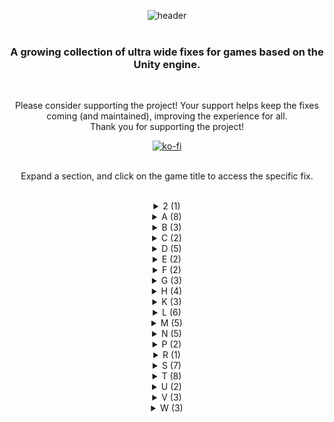 <div align="center">
  
![header](https://github.com/p1xel8ted/UltrawideFixes/assets/10510767/04c34280-ef70-4db3-95bc-26295f83e0d2)
<br/><br/>
### A growing collection of ultra wide fixes for games based on the Unity engine.
<br/>

Please consider supporting the project! Your support helps keep the fixes coming (and maintained), improving the experience for all.<br/>
Thank you for supporting the project!

[![ko-fi](https://github.com/p1xel8ted/UltrawideFixes/assets/10510767/bf2d4fb0-2249-4193-92df-5de01bf40cbf)](https://ko-fi.com/F2F2DI3WA)
<br/><br/>

Expand a section, and click on the game title to access the specific fix.<br/><br/>

<div id="2"/>
<details><summary>2 (1)</summary>
  
## [20 Minutes Till Dawn](https://github.com/p1xel8ted/UltrawideFixes/releases/tag/20MinutesTillDawn)
![GitHub release (by tag)](https://img.shields.io/github/downloads/p1xel8ted/UltrawideFixes/20MinutesTillDawn/total?label=downloads&style=for-the-badge)

![1](https://github.com/p1xel8ted/UltrawideFixes/assets/10510767/35313973-6c27-4eb7-8b36-365a26cdc35e) ![2](https://github.com/p1xel8ted/UltrawideFixes/assets/10510767/372f8245-fe2b-40b8-a5ec-bffb519d7678)

</details>
<div id="A"/>
<details><summary>A (8)</summary>
  
## [Agatha Christie - Murder on the Orient Express](https://github.com/p1xel8ted/UltrawideFixes/releases/tag/AgathaChristieMOE)
![GitHub release (by tag)](https://img.shields.io/github/downloads/p1xel8ted/UltrawideFixes/AgathaChristieMOE/total?label=downloads&style=for-the-badge)

![1](https://github.com/p1xel8ted/UltrawideFixes/assets/10510767/6e1ca916-bd08-4d57-a6d7-c1cbd64862bf) ![2](https://github.com/p1xel8ted/UltrawideFixes/assets/10510767/988ff2e3-25e6-4656-8e52-9acfad452cc6)

## [AI LIMIT](https://github.com/p1xel8ted/UltrawideFixes/releases/tag/AiLimit)  
![GitHub release (by tag)](https://img.shields.io/github/downloads/p1xel8ted/UltrawideFixes/AiLimit/total?label=downloads&style=for-the-badge)

![main_menu1](https://github.com/user-attachments/assets/6e77b4b3-2929-45ec-83bf-5c4fa5c526ab) ![main_game](https://github.com/user-attachments/assets/e4b40a2c-26a9-488d-9795-f6825123e04b)

## [Ankora: Lost Days](https://github.com/p1xel8ted/UltrawideFixes/releases/tag/AnkoraLostDays)  
![GitHub release (by tag)](https://img.shields.io/github/downloads/p1xel8ted/UltrawideFixes/AnkoraLostDays/total?label=downloads&style=for-the-badge)

![main_menu](https://github.com/user-attachments/assets/da61f7ff-72f2-47cf-b228-f36e462e345e) ![main_game2](https://github.com/user-attachments/assets/05f94e84-8717-4981-a5f6-711b6e6d63e0)

## [Alex Kidd Miracle World DX](https://github.com/p1xel8ted/UltrawideFixes/releases/tag/AlexKiddMiracleWorldDX)  
![GitHub release (by tag)](https://img.shields.io/github/downloads/p1xel8ted/UltrawideFixes/AlexKiddMiracleWorldDX/total?label=downloads&style=for-the-badge)

![main_menu](https://github.com/p1xel8ted/UltrawideFixes/assets/10510767/9bfbf487-7eca-428d-8af8-75f2f886fff5) ![main_game](https://github.com/p1xel8ted/UltrawideFixes/assets/10510767/275dd18a-ea87-4e32-b065-991333ec89b2)

## [Alwa's Legacy](https://github.com/p1xel8ted/UltrawideFixes/releases/tag/AlwasLegacy)  
![GitHub release (by tag)](https://img.shields.io/github/downloads/p1xel8ted/UltrawideFixes/AlwasLegacy/total?label=downloads&style=for-the-badge)

![1](https://github.com/p1xel8ted/UltrawideFixes/assets/10510767/c348523a-937a-47e5-99ae-c222258e3a57) ![2](https://github.com/p1xel8ted/UltrawideFixes/assets/10510767/2640c196-e896-49b3-b6f3-e86d37112ed6)

## [Anima Flux](https://github.com/p1xel8ted/UltrawideFixes/releases/tag/AnimaFlux)  
![GitHub release (by tag)](https://img.shields.io/github/downloads/p1xel8ted/UltrawideFixes/AnimaFlux/total?label=downloads&style=for-the-badge)

![main_menu](https://github.com/user-attachments/assets/767236d3-d3c6-4551-bc0a-c68c96cdfa99)
![main_game1](https://github.com/user-attachments/assets/7413f9a3-2d02-413a-9c56-75ece27b3a9f)

## [Anode Heart](https://github.com/p1xel8ted/UltrawideFixes/releases/tag/AnodeHeart)  
![GitHub release (by tag)](https://img.shields.io/github/downloads/p1xel8ted/UltrawideFixes/AnodeHeart/total?label=downloads&style=for-the-badge)

![main_menu](https://github.com/p1xel8ted/UltrawideFixes/assets/10510767/d11b9308-f90b-41f7-ae7c-8dfa552bed70) ![main_game](https://github.com/p1xel8ted/UltrawideFixes/assets/10510767/a6ceafee-c48d-4e24-a6f2-6758309249a1)

## [Anodyne 2: Return to Dust](https://github.com/p1xel8ted/UltrawideFixes/releases/tag/Anodyne2)  
![GitHub release (by tag)](https://img.shields.io/github/downloads/p1xel8ted/UltrawideFixes/Anodyne2/total?label=downloads&style=for-the-badge)

![main_main](https://github.com/p1xel8ted/UltrawideFixes/assets/10510767/80636591-ac38-4fbc-97ed-e8bf22284dd3) ![main_game](https://github.com/p1xel8ted/UltrawideFixes/assets/10510767/84811463-1670-4287-98d4-575b023c748a)

</details>
<div id="B"/>
<details><summary>B (3)</summary>
  
## [Beautiful Mystic Survivors](https://github.com/p1xel8ted/UltrawideFixes/releases/tag/xMysticSurvivors)  
![GitHub release (by tag)](https://img.shields.io/github/downloads/p1xel8ted/UltrawideFixes/xMysticSurvivors/total?label=downloads&style=for-the-badge)

![main_main](https://github.com/p1xel8ted/UltrawideFixes/assets/10510767/009a57ea-34b1-4501-a081-d3b5ccfc073c) ![main_game](https://github.com/p1xel8ted/UltrawideFixes/assets/10510767/8bfad81e-8de4-46b9-8a5c-ccdcd38c158d)

## [Bing in Wonderland](https://github.com/p1xel8ted/UltrawideFixes/releases/tag/BingWonderland)  
![GitHub release (by tag)](https://img.shields.io/github/downloads/p1xel8ted/UltrawideFixes/BingWonderland/total?label=downloads&style=for-the-badge)

![1](https://github.com/p1xel8ted/UltrawideFixes/assets/10510767/a355bb7e-7b2e-425a-aeea-06db1714f4e3) ![2](https://github.com/p1xel8ted/UltrawideFixes/assets/10510767/057e5167-40ca-4e43-9e5c-89eba7c71c88)

## [Blue Oak Bridge](https://github.com/p1xel8ted/UltrawideFixes/releases/tag/BlueOakBridge)  
![GitHub release (by tag)](https://img.shields.io/github/downloads/p1xel8ted/UltrawideFixes/BlueOakBridge/total?label=downloads&style=for-the-badge)

![1](https://github.com/p1xel8ted/UltrawideFixes/assets/10510767/ccf13f2f-ade9-4a3d-b333-46e5f23c8aa1) ![2](https://github.com/p1xel8ted/UltrawideFixes/assets/10510767/a0499349-578d-45f4-9fbd-ed6bdb1ef661)

</details>
</details>
<div id="C"/>
<details><summary>C (2)</summary>

## [Cat Quest (1)](https://github.com/p1xel8ted/UltrawideFixes/releases/tag/CatQuest1)  
![GitHub release (by tag)](https://img.shields.io/github/downloads/p1xel8ted/UltrawideFixes/CatQuest1/total?label=downloads&style=for-the-badge)

![main_menu](https://github.com/user-attachments/assets/a1d0200a-55a7-4120-b88e-9d639046c453)
![main_game](https://github.com/user-attachments/assets/76f6a3d0-a7ac-4433-8cbd-63bf4d3e2379)

## [Crow Country](https://github.com/p1xel8ted/UltrawideFixes/releases/tag/CrowCountry)  
![GitHub release (by tag)](https://img.shields.io/github/downloads/p1xel8ted/UltrawideFixes/CrowCountry/total?label=downloads&style=for-the-badge)

![main_menu](https://github.com/p1xel8ted/UltrawideFixes/assets/10510767/b75e6f82-1190-499c-947a-a85aac9f3d4f) ![main_game](https://github.com/p1xel8ted/UltrawideFixes/assets/10510767/f6e7d186-eafc-4e85-97fc-32dbc2c19e5f)

</details>
<div id="D"/>
<details><summary>D (5)</summary>

## [Darkest Dungeon 2](https://github.com/p1xel8ted/UltrawideFixes/releases/tag/DarkestDungeon2)  
![GitHub release (by tag)](https://img.shields.io/github/downloads/p1xel8ted/UltrawideFixes/DarkestDungeon2/total?label=downloads&style=for-the-badge)

![main_menu1](https://github.com/p1xel8ted/UltrawideFixes/assets/10510767/b5038b82-e57f-4f33-9fbf-e399dd89b899) ![main_game3](https://github.com/p1xel8ted/UltrawideFixes/assets/10510767/337dac7e-5a37-469c-bd49-14bbdafc0a4b)

## [Death Must Die](https://github.com/p1xel8ted/UltrawideFixes/releases/tag/DeathMustDie)  
![GitHub release (by tag)](https://img.shields.io/github/downloads/p1xel8ted/UltrawideFixes/DeathMustDie/total?label=downloads&style=for-the-badge)

![1](https://github.com/p1xel8ted/UltrawideFixes/assets/10510767/84dd63a6-9d55-4a46-a380-bfe7596ea29c) ![2](https://github.com/p1xel8ted/UltrawideFixes/assets/10510767/2703ea70-17c9-4ec4-b077-e39c385483cd)

## [Death or Treat](https://github.com/p1xel8ted/UltrawideFixes/releases/tag/DeathOrTreat) 
![GitHub release (by tag)](https://img.shields.io/github/downloads/p1xel8ted/UltrawideFixes/DeathOrTreat/total?label=downloads&style=for-the-badge)

![main_menu](https://github.com/p1xel8ted/UltrawideFixes/assets/10510767/2c7bec22-0d6b-4487-be1c-5019da7fb9c1) ![main_game](https://github.com/p1xel8ted/UltrawideFixes/assets/10510767/244f9d6d-7f47-4e7d-ac00-20abc36b3795)

## [Deviator](https://github.com/p1xel8ted/UltrawideFixes/releases/tag/Deviator) 
![GitHub release (by tag)](https://img.shields.io/github/downloads/p1xel8ted/UltrawideFixes/Deviator/total?label=downloads&style=for-the-badge)

![main_menu](https://github.com/user-attachments/assets/92748465-2e0e-4b21-be62-c9fd699313e3) ![main_game](https://github.com/user-attachments/assets/76be4a52-72e6-471b-8344-998f30ec5aa2)

## [Drova Forsaken Kin](https://github.com/p1xel8ted/UltrawideFixes/releases/tag/DrovaForsakenKin) 
![GitHub release (by tag)](https://img.shields.io/github/downloads/p1xel8ted/UltrawideFixes/DrovaForsakenKin/total?label=downloads&style=for-the-badge)

![main_menu_exp](https://github.com/user-attachments/assets/86cc4557-ca71-4507-94d2-2ef2885a3e23) ![main_game_two](https://github.com/user-attachments/assets/475afb52-6527-42ad-af23-c317acf15b32)

</details>
<div id="E"/>
<details><summary>E (2)</summary>

## [Elderand](https://github.com/p1xel8ted/UltrawideFixes/releases/tag/Elderand)
![GitHub release (by tag)](https://img.shields.io/github/downloads/p1xel8ted/UltrawideFixes/Elderand/total?label=downloads&style=for-the-badge)

![1](https://github.com/p1xel8ted/UltrawideFixes/assets/10510767/1087b969-b1f7-4d70-acd1-7c61ced8c8c6) ![2](https://github.com/p1xel8ted/UltrawideFixes/assets/10510767/ea7f0dc4-0701-41dd-8a05-51d209e8405d)

## [Everafter Falls](https://github.com/p1xel8ted/UltrawideFixes/releases/tag/EverafterFalls)
![GitHub release (by tag)](https://img.shields.io/github/downloads/p1xel8ted/UltrawideFixes/EverafterFalls/total?label=downloads&style=for-the-badge)

![main_menu](https://github.com/p1xel8ted/UltrawideFixes/assets/10510767/a6b10822-c307-4436-8d5a-2fa2268e6924) ![main_game_1](https://github.com/p1xel8ted/UltrawideFixes/assets/10510767/ce5b78ee-0710-4691-8c0f-9e89b178cece)

</details>
<div id="F"/>
<details><summary>F (2)</summary>

## [Farlands](https://github.com/p1xel8ted/UltrawideFixes/releases/tag/Farlands)  
![GitHub release (by tag)](https://img.shields.io/github/downloads/p1xel8ted/UltrawideFixes/Farlands/total?label=downloads&style=for-the-badge)

![main_menu](https://github.com/user-attachments/assets/4c1d719e-0bda-41fd-9ff7-9f9f437f946f) ![main_game](https://github.com/user-attachments/assets/dd22830b-f489-445a-881a-4e9566ede82e)

## [FlipWitch - Forbidden Sex Hex](https://github.com/p1xel8ted/UltrawideFixes/releases/tag/FlipWitch)  
![GitHub release (by tag)](https://img.shields.io/github/downloads/p1xel8ted/UltrawideFixes/FlipWitch/total?label=downloads&style=for-the-badge)

![main_menu](https://github.com/p1xel8ted/UltrawideFixes/assets/10510767/15fe48d3-3028-4082-9b34-09428ec073a8) ![main_game](https://github.com/p1xel8ted/UltrawideFixes/assets/10510767/858bf856-8ae0-47a4-a914-a7686c532d55)

</details>
<div id="G"/>
<details><summary>G (3)</summary>

## [Gestalt: Steam & Cinder](https://github.com/p1xel8ted/UltrawideFixes/releases/tag/GestaltSteamCinder)
![GitHub release (by tag)](https://img.shields.io/github/downloads/p1xel8ted/UltrawideFixes/GestaltSteamCinder/total?label=downloads&style=for-the-badge)

![main_menu](https://github.com/user-attachments/assets/61ee21f0-f702-4eb6-a55b-61ad212475ab) ![main_game](https://github.com/user-attachments/assets/6b927428-8d78-4575-a7a5-110b467a106c)

## [Gift](https://github.com/p1xel8ted/UltrawideFixes/releases/tag/gift)
![GitHub release (by tag)](https://img.shields.io/github/downloads/p1xel8ted/UltrawideFixes/gift/total?label=downloads&style=for-the-badge)

![main_menu](https://github.com/p1xel8ted/UltrawideFixes/assets/10510767/4976d285-9a16-4eee-904b-7cdc497e610c) ![main_game](https://github.com/p1xel8ted/UltrawideFixes/assets/10510767/57f840cb-993e-4e89-8b2b-1129388cab52)

## [G.I. Joe: Wrath of Cobra](https://github.com/p1xel8ted/UltrawideFixes/releases/tag/GIJoeWoC)
![GitHub release (by tag)](https://img.shields.io/github/downloads/p1xel8ted/UltrawideFixes/GIJoeWoC/total?label=downloads&style=for-the-badge)

![main_menu](https://github.com/user-attachments/assets/0dde3cee-68ba-4645-9292-f68683d24bb4) ![main_game](https://github.com/user-attachments/assets/a3837273-b272-483c-8f88-15be77c4a61b)

</details>
<div id="H"/>
<details><summary>H (4)</summary>

## [Heaven Dust](https://github.com/p1xel8ted/UltrawideFixes/releases/tag/HeavenDust1)  
![GitHub release (by tag)](https://img.shields.io/github/downloads/p1xel8ted/UltrawideFixes/HeavenDust1/total?label=downloads&style=for-the-badge)

![main_menu](https://github.com/p1xel8ted/UltrawideFixes/assets/10510767/40523009-69eb-4a07-8530-027cafbe7b4d) ![main_game](https://github.com/p1xel8ted/UltrawideFixes/assets/10510767/66ab4c95-675b-4312-9c46-2f08df83b0a7)

## [Heaven Dust 2](https://github.com/p1xel8ted/UltrawideFixes/releases/tag/HeavenDust2)  
![GitHub release (by tag)](https://img.shields.io/github/downloads/p1xel8ted/UltrawideFixes/HeavenDust2/total?label=downloads&style=for-the-badge)

![main_menu](https://github.com/p1xel8ted/UltrawideFixes/assets/10510767/7da471c1-5f63-4806-bbd5-3c5f307095fd) ![main_game](https://github.com/p1xel8ted/UltrawideFixes/assets/10510767/473f0db8-434f-4ab4-a3f8-af635b4db915)

## [Hero's Adventure: Road to Passion](https://github.com/p1xel8ted/UltrawideFixes/releases/tag/HerosAdventureRoadToPassion)  
![GitHub release (by tag)](https://img.shields.io/github/downloads/p1xel8ted/UltrawideFixes/HerosAdventureRoadToPassion/total?label=downloads&style=for-the-badge)

## [Hollowbody](https://github.com/p1xel8ted/UltrawideFixes/releases/tag/Hollowbody)  
![GitHub release (by tag)](https://img.shields.io/github/downloads/p1xel8ted/UltrawideFixes/Hollowbody/total?label=downloads&style=for-the-badge)

![main_menu](https://github.com/user-attachments/assets/17ea3f3d-817a-455e-8197-2daa68f82e37)
![main_game_1](https://github.com/user-attachments/assets/43f26305-655b-4769-a3e1-acea994bf86d)

</details>
<div id="K"/>
<details><summary>K (3)</summary>

## [Kaze And The Wild Masks](https://github.com/p1xel8ted/UltrawideFixes/releases/tag/KazeAndTheWildMasks)  
![GitHub release (by tag)](https://img.shields.io/github/downloads/p1xel8ted/UltrawideFixes/KazeAndTheWildMasks/total?label=downloads&style=for-the-badge)

![main_menu](https://github.com/p1xel8ted/UltrawideFixes/assets/10510767/8cdd42bb-912c-46c9-8cfa-54711993694a) ![main_game2](https://github.com/p1xel8ted/UltrawideFixes/assets/10510767/5f021f54-756c-4ee1-b25f-f5d370add107)

## [Kingsgrave](https://github.com/p1xel8ted/UltrawideFixes/releases/tag/Kingsgrave)  
![GitHub release (by tag)](https://img.shields.io/github/downloads/p1xel8ted/UltrawideFixes/Kingsgrave/total?label=downloads&style=for-the-badge)

![main_menu](https://github.com/user-attachments/assets/fe6c1b81-0f9e-41e5-b9b1-9b432f711b6d) ![main_game_con](https://github.com/user-attachments/assets/c9f98b37-8afe-4a48-820d-125a437896e8)


## [Klonoa Phantasy Reverie Series](https://github.com/p1xel8ted/UltrawideFixes/releases/tag/KlonoaPRS)  
![GitHub release (by tag)](https://img.shields.io/github/downloads/p1xel8ted/UltrawideFixes/KlonoaPRS/total?label=downloads&style=for-the-badge)

![main_klonoa1_menu](https://github.com/user-attachments/assets/5352b102-3672-4718-9e5f-f25f127904d3) ![main_klonoa2_menu](https://github.com/user-attachments/assets/18e28ba5-8f4f-4648-808e-5a13ff8790ce)

</details>
<div id="L"/>
<details><summary>L (6)</summary>

## [Laika: Aged Through Blood](https://github.com/p1xel8ted/UltrawideFixes/releases/tag/LaikaAgedThroughBlood)  
![GitHub release (by tag)](https://img.shields.io/github/downloads/p1xel8ted/UltrawideFixes/LaikaAgedThroughBlood/total?label=downloads&style=for-the-badge)

![main_menu](https://github.com/p1xel8ted/UltrawideFixes/assets/10510767/5153ed6a-d2a3-4337-b1bb-38683c303247) ![main_game](https://github.com/p1xel8ted/UltrawideFixes/assets/10510767/39cedd05-2c92-40e5-82c9-f57001586581)

## [Last Cloudia](https://github.com/p1xel8ted/UltrawideFixes/releases/tag/LastCloudia)  
![GitHub release (by tag)](https://img.shields.io/github/downloads/p1xel8ted/UltrawideFixes/LastCloudia/total?label=downloads&style=for-the-badge)

![main_game_mix](https://github.com/p1xel8ted/UltrawideFixes/assets/10510767/2fc61459-e538-460d-a1f5-1616e85abd83) ![main_map](https://github.com/p1xel8ted/UltrawideFixes/assets/10510767/5b5f3681-386e-4aec-8f65-e081f9e8cdc9)

## [Life is Strange Remastered](https://github.com/p1xel8ted/UltrawideFixes/releases/tag/LifeIsStrangeRemastered)  
![GitHub release (by tag)](https://img.shields.io/github/downloads/p1xel8ted/UltrawideFixes/LifeIsStrangeRemastered/total?label=downloads&style=for-the-badge)

![main_menu](https://github.com/p1xel8ted/UltrawideFixes/assets/10510767/aa3d8ac7-921a-4e93-8847-f5ed9a083386) ![main_game](https://github.com/p1xel8ted/UltrawideFixes/assets/10510767/bb6cc856-8da2-4d7d-b7f2-9b1ab8b19d16)

## [Life is Strange: Before the Storm Remastered](https://github.com/p1xel8ted/UltrawideFixes/releases/tag/LifeIsStrangeBeforeTheStormRemastered)  
![GitHub release (by tag)](https://img.shields.io/github/downloads/p1xel8ted/UltrawideFixes/LifeIsStrangeBeforeTheStormRemastered/total?label=downloads&style=for-the-badge)

![main_menu](https://github.com/p1xel8ted/UltrawideFixes/assets/10510767/a1ca23d4-55de-4703-a9f3-9a65ae6a48bc) ![main_game](https://github.com/p1xel8ted/UltrawideFixes/assets/10510767/0ffaea39-51dd-4148-a3bb-b9296f25da9c)

## [Little Goody Two Shoes](https://github.com/p1xel8ted/UltrawideFixes/releases/tag/LittleGoodyTwoShoes)  
![GitHub release (by tag)](https://img.shields.io/github/downloads/p1xel8ted/UltrawideFixes/LittleGoodyTwoShoes/total?label=downloads&style=for-the-badge)

![main_menu](https://github.com/p1xel8ted/UltrawideFixes/assets/10510767/43045c73-4139-43c3-9e93-3cdcec00ae76) ![main_game](https://github.com/p1xel8ted/UltrawideFixes/assets/10510767/79b87d95-cfe7-4b22-83f2-d6df28ce72f1)

## [Lunacid](https://github.com/p1xel8ted/UltrawideFixes/releases/tag/Lunacid)  
![GitHub release (by tag)](https://img.shields.io/github/downloads/p1xel8ted/UltrawideFixes/Lunacid/total?label=downloads&style=for-the-badge)

![main_menu](https://github.com/p1xel8ted/UltrawideFixes/assets/10510767/82b3b410-835d-4e82-8e02-ee87df97961b) ![main_game_spanned](https://github.com/p1xel8ted/UltrawideFixes/assets/10510767/9968f63b-59b0-4778-904d-f8b6624d5de1)

</details>
<div id="M"/>
<details><summary>M (5)</summary>

## [Magenta Horizon](https://github.com/p1xel8ted/UltrawideFixes/releases/tag/MagentaHorizon)  
![GitHub release (by tag)](https://img.shields.io/github/downloads/p1xel8ted/UltrawideFixes/MagentaHorizon/total?label=downloads&style=for-the-badge)

![1](https://github.com/p1xel8ted/UltrawideFixes/assets/10510767/326b7228-ed36-463c-a432-c4d6f68b8394) ![2](https://github.com/p1xel8ted/UltrawideFixes/assets/10510767/e33ad818-fd43-4ba0-b7ec-48d57b6723e9)

## [MEGA MAN X DiVE Offline](https://github.com/p1xel8ted/UltrawideFixes/releases/tag/MegaManDive)  
![GitHub release (by tag)](https://img.shields.io/github/downloads/p1xel8ted/UltrawideFixes/MegaManDive/total?label=downloads&style=for-the-badge)

![main_menu2](https://github.com/p1xel8ted/UltrawideFixes/assets/10510767/9f092bac-90f7-4881-b726-0fa1f5005acc) ![main_game](https://github.com/p1xel8ted/UltrawideFixes/assets/10510767/fec2b4ed-5e30-4b70-915e-41e38a2920b9)

## [Metal Slug Tactics](https://github.com/p1xel8ted/UltrawideFixes/releases/tag/MetalSlugTactics)  
![GitHub release (by tag)](https://img.shields.io/github/downloads/p1xel8ted/UltrawideFixes/MetalSlugTactics/total?label=downloads&style=for-the-badge)

![main_menu](https://github.com/user-attachments/assets/ea4fbe8b-b021-428b-bc27-0364cc6ca1ca) ![main_game](https://github.com/user-attachments/assets/d4afec29-0b19-4bf6-9cfb-dc49a00e5a19)

## [Minishoot` Adventures](https://github.com/p1xel8ted/UltrawideFixes/releases/tag/MinishootAdventures)  
![GitHub release (by tag)](https://img.shields.io/github/downloads/p1xel8ted/UltrawideFixes/MinishootAdventures/total?label=downloads&style=for-the-badge)

![1](https://github.com/p1xel8ted/UltrawideFixes/assets/10510767/7322ecd0-1bd6-476b-9200-318990d213a6) ![2](https://github.com/p1xel8ted/UltrawideFixes/assets/10510767/deaa5ecb-d8fd-4c02-9456-5c76c8f0f059)

## [Moonlighter](https://github.com/p1xel8ted/UltrawideFixes/releases/tag/Moonlighter)
![GitHub release (by tag)](https://img.shields.io/github/downloads/p1xel8ted/UltrawideFixes/Moonlighter/total?label=downloads&style=for-the-badge)

![main_menu](https://github.com/p1xel8ted/UltrawideFixes/assets/10510767/f72d3c76-81d7-4a54-b7a4-77a4f5fca812) ![main_dungeon](https://github.com/p1xel8ted/UltrawideFixes/assets/10510767/aba4ed23-1ace-43ab-a1b8-d0c795774dbc)

</details>
<div id="N"/>
<details><summary>N (5)</summary>

## [NEO - The World Ends With Yous](https://github.com/p1xel8ted/UltrawideFixes/releases/tag/NEOTheWorldEndsWithYou)
![GitHub release (by tag)](https://img.shields.io/github/downloads/p1xel8ted/UltrawideFixes/NEOTheWorldEndsWithYou/total?label=downloads&style=for-the-badge)

![main_game](https://github.com/p1xel8ted/UltrawideFixes/assets/10510767/9b4b064a-1de9-4dcf-a122-3d043763fb23) ![main_dialogue](https://github.com/p1xel8ted/UltrawideFixes/assets/10510767/606974be-2735-4091-9133-67f3b8409e47)
 
## [New Super Lucky Tales](https://github.com/p1xel8ted/UltrawideFixes/releases/tag/NewSuperLuckyTales)
![GitHub release (by tag)](https://img.shields.io/github/downloads/p1xel8ted/UltrawideFixes/NewSuperLuckyTales/total?label=downloads&style=for-the-badge)

![main_menu](https://github.com/p1xel8ted/UltrawideFixes/assets/10510767/1913b44d-4eb2-4536-854b-f02d9382f269) ![main_game](https://github.com/p1xel8ted/UltrawideFixes/assets/10510767/987cd42f-104f-4a10-be0a-44ee0e6ab2b3)

## [NieR Replicant ver.1.22474487139](https://github.com/p1xel8ted/UltrawideFixes/releases/tag/NierReplicant)  
![GitHub release (by tag)](https://img.shields.io/github/downloads/p1xel8ted/UltrawideFixes/NierReplicant/total?label=downloads&style=for-the-badge)

![main_menu](https://github.com/p1xel8ted/UltrawideFixes/assets/10510767/9398fce2-a837-48c6-9e19-eed921e13eb7) ![main_game](https://github.com/p1xel8ted/UltrawideFixes/assets/10510767/d9973cdc-0f65-4aff-bc9d-0735c92b4d6a)

## [NIMRODS: GunCraft Survivor](https://github.com/p1xel8ted/UltrawideFixes/releases/tag/NIMRODS)  
![GitHub release (by tag)](https://img.shields.io/github/downloads/p1xel8ted/UltrawideFixes/NIMRODS/total?label=downloads&style=for-the-badge)

![main_menu](https://github.com/user-attachments/assets/f7029e67-4ed0-4797-86f9-b03b7392ea6a) ![main_game2](https://github.com/user-attachments/assets/26bf03aa-60fd-4e6b-a054-95984aa316fa)

## [Nine Sols](https://github.com/p1xel8ted/UltrawideFixes/releases/tag/NineSols)  
![GitHub release (by tag)](https://img.shields.io/github/downloads/p1xel8ted/UltrawideFixes/NineSols/total?label=downloads&style=for-the-badge)

![main_menu](https://github.com/user-attachments/assets/e05a9313-6201-41b6-9f9c-66f35e14db52)
![main_game](https://github.com/user-attachments/assets/4fb09915-d5f3-4451-8654-41a9672235dc)

</details>
<div id="P"/>
<details><summary>P (2)</summary>

## [Peaks of Yore](https://github.com/p1xel8ted/UltrawideFixes/releases/tag/PeaksOfYore)  
![GitHub release (by tag)](https://img.shields.io/github/downloads/p1xel8ted/UltrawideFixes/PeaksOfYore/total?label=downloads&style=for-the-badge)

![1](https://github.com/p1xel8ted/UltrawideFixes/assets/10510767/814484c8-92f0-4fab-b132-0639b5b51769) ![2](https://github.com/p1xel8ted/UltrawideFixes/assets/10510767/10751a07-5612-4a57-8ee5-be9d7a6eb93c)

## [Prince of Persia: The Lost Crown](https://github.com/p1xel8ted/UltrawideFixes/releases/tag/PrinceOfPersiaTheLostCrown)  
![GitHub release (by tag)](https://img.shields.io/github/downloads/p1xel8ted/UltrawideFixes/PrinceOfPersiaTheLostCrown/total?label=downloads&style=for-the-badge)

![main_menu](https://github.com/user-attachments/assets/decbaf21-e737-4bd0-b64a-8677aba2729d)
![main_game](https://github.com/user-attachments/assets/1e3b2500-72aa-41ce-9d69-6809bc9a3042)

</details>
<div id="R"/>
<details><summary>R (1)</summary>

## [Rogue Flight](https://github.com/p1xel8ted/UltrawideFixes/releases/tag/RogueFlight)  
![GitHub release (by tag)](https://img.shields.io/github/downloads/p1xel8ted/UltrawideFixes/RogueFlight/total?label=downloads&style=for-the-badge)

![main_menu](https://github.com/user-attachments/assets/de2ca20a-ef91-4c7c-9ec6-8d6fde4085f4) ![main_game_cons](https://github.com/user-attachments/assets/466d0da8-e76f-44d2-a841-668330f4379e)

</details>
<div id="S"/>
<details><summary>S (7)</summary>

## [Scarlet Maiden](https://github.com/p1xel8ted/UltrawideFixes/releases/tag/ScarletMaiden)  
![GitHub release (by tag)](https://img.shields.io/github/downloads/p1xel8ted/UltrawideFixes/ScarletMaiden/total?label=downloads&style=for-the-badge)

![main_menu2](https://github.com/user-attachments/assets/1a1cbeee-ceb0-48e8-950b-22adda99eb38)
![main_game_spanned](https://github.com/user-attachments/assets/5a14816a-4115-4529-8f50-81eb391b09bc)

## [Sea of Stars](https://github.com/p1xel8ted/UltrawideFixes/releases/tag/SeaOfStars)  
![GitHub release (by tag)](https://img.shields.io/github/downloads/p1xel8ted/UltrawideFixes/SeaOfStars/total?label=downloads&style=for-the-badge)

![main_menu](https://github.com/user-attachments/assets/c0d9c6a7-de95-471f-a69b-acfe5953d7ec)
![main_game](https://github.com/user-attachments/assets/1ae1b07d-ae04-40d0-8c19-00b8c3870191)

## [Sexy Mystic Survivors](https://github.com/p1xel8ted/UltrawideFixes/releases/tag/xMysticSurvivors)  
![GitHub release (by tag)](https://img.shields.io/github/downloads/p1xel8ted/UltrawideFixes/xMysticSurvivors/total?label=downloads&style=for-the-badge)

![main_main](https://github.com/p1xel8ted/UltrawideFixes/assets/10510767/009a57ea-34b1-4501-a081-d3b5ccfc073c) ![main_game](https://github.com/p1xel8ted/UltrawideFixes/assets/10510767/8bfad81e-8de4-46b9-8a5c-ccdcd38c158d)

## [Shadow of the Ninja - Reborn](https://github.com/p1xel8ted/UltrawideFixes/releases/tag/ShadowOfTheNinja)  
![GitHub release (by tag)](https://img.shields.io/github/downloads/p1xel8ted/UltrawideFixes/ShadowOfTheNinja/total?label=downloads&style=for-the-badge)

![main_menu](https://github.com/user-attachments/assets/c4325aff-0d5b-463c-af08-53ef534388a6)![main_game](https://github.com/user-attachments/assets/390d9fe5-4e91-43a1-8f64-669dd238a11c)

## [Smushi Come Home](https://github.com/p1xel8ted/UltrawideFixes/releases/tag/SmushiComeHome) 
![GitHub release (by tag)](https://img.shields.io/github/downloads/p1xel8ted/UltrawideFixes/SmushiComeHome/total?label=downloads&style=for-the-badge)

![main_menu](https://github.com/p1xel8ted/UltrawideFixes/assets/10510767/7cf40908-6539-4c87-ad7c-f2b295ef372d) ![main_game](https://github.com/p1xel8ted/UltrawideFixes/assets/10510767/52a41572-d844-4ea6-911d-1564748618e3)

## [Snufkin: Melody of Moominvalley](https://github.com/p1xel8ted/UltrawideFixes/releases/tag/Snufkin)  
![GitHub release (by tag)](https://img.shields.io/github/downloads/p1xel8ted/UltrawideFixes/Snufkin/total?label=downloads&style=for-the-badge)

![1](https://github.com/p1xel8ted/UltrawideFixes/assets/10510767/9d12b32f-7607-43e8-b86e-1c2f0601d1ab) ![2](https://github.com/p1xel8ted/UltrawideFixes/assets/10510767/49b4e678-edb5-4982-9206-702c16084793)

## [Spiritfall](https://github.com/p1xel8ted/UltrawideFixes/releases/tag/Spiritfall)  
![GitHub release (by tag)](https://img.shields.io/github/downloads/p1xel8ted/UltrawideFixes/Spiritfall/total?label=downloads&style=for-the-badge)

![main_menu](https://github.com/user-attachments/assets/e52656af-7210-411b-8781-18261844e997)
![main_game](https://github.com/user-attachments/assets/f1f06ef1-772f-4a67-89f7-31eacdc07320)

</details>
<div id="T"/>
<details><summary>T (8)</summary>
  
## [Tails of Iron](https://github.com/p1xel8ted/UltrawideFixes/releases/tag/TailsOfIron) 
![GitHub release (by tag)](https://img.shields.io/github/downloads/p1xel8ted/UltrawideFixes/TailsOfIron/total?label=downloads&style=for-the-badge)

![release_menu](https://github.com/user-attachments/assets/4db16fe3-1a0a-400c-8113-9a0b79bf76e8)
![release_game1](https://github.com/user-attachments/assets/d439c107-b996-414b-91ea-8ec066a8f282)

## [Terra Memoria](https://github.com/p1xel8ted/UltrawideFixes/releases/tag/TerraMemoria) 
![GitHub release (by tag)](https://img.shields.io/github/downloads/p1xel8ted/UltrawideFixes/TerraMemoria/total?label=downloads&style=for-the-badge)

![main_menu](https://github.com/p1xel8ted/UltrawideFixes/assets/10510767/441e6c6f-680f-42f4-baef-d73b838dbbcc) ![main_game](https://github.com/p1xel8ted/UltrawideFixes/assets/10510767/fff2c21f-f701-4c5c-ab31-4a3678c37e4a)

## [The Last Campfire](https://github.com/p1xel8ted/UltrawideFixes/releases/tag/TheLastCampfire)  
![GitHub release (by tag)](https://img.shields.io/github/downloads/p1xel8ted/UltrawideFixes/TheLastCampfire/total?label=downloads&style=for-the-badge)

![main_menu](https://github.com/user-attachments/assets/cdc23061-11b4-439a-a332-619bb129f1ae)
![main_game_spanned](https://github.com/user-attachments/assets/1676efa5-df9b-40f8-926e-1124b43753a8)

## [The Rogue Prince of Persia](https://github.com/p1xel8ted/UltrawideFixes/releases/tag/RoguePrinceOfPersia)  
![GitHub release (by tag)](https://img.shields.io/github/downloads/p1xel8ted/UltrawideFixes/RoguePrinceOfPersia/total?label=downloads&style=for-the-badge)

![main_menu_spanned](https://github.com/user-attachments/assets/975ee15f-f4ad-440b-b865-54921cd44dbc)
![main_hud_constrained](https://github.com/user-attachments/assets/7d8803b9-4ba3-4373-82c5-2ba3fcf4d0b9)

## [They Always Run](https://github.com/p1xel8ted/UltrawideFixes/releases/tag/TheyAlwaysRun)  
![GitHub release (by tag)](https://img.shields.io/github/downloads/p1xel8ted/UltrawideFixes/TheyAlwaysRun/total?label=downloads&style=for-the-badge)

![main_menu](https://github.com/user-attachments/assets/4cd6e2e2-4649-4969-bedc-1eead1227351)
![main_game_spanned](https://github.com/user-attachments/assets/90c239b2-d512-49dc-b3bd-9f799515e070)

## [Tormented Souls](https://github.com/p1xel8ted/UltrawideFixes/releases/tag/TormentedSouls)  
![GitHub release (by tag)](https://img.shields.io/github/downloads/p1xel8ted/UltrawideFixes/TormentedSouls/total?label=downloads&style=for-the-badge)

![main_menu](https://github.com/user-attachments/assets/dd6b1922-e091-4a32-94ac-398e46f513ca)
![main_game](https://github.com/p1xel8ted/UltrawideFixes/assets/10510767/7f579b79-94fa-420c-8143-237c287e69a9)

## [Train Valley 1](https://github.com/p1xel8ted/UltrawideFixes/releases/tag/TrainValley1)  
![GitHub release (by tag)](https://img.shields.io/github/downloads/p1xel8ted/UltrawideFixes/TrainValley1/total?label=downloads&style=for-the-badge)

![main_menu](https://github.com/p1xel8ted/UltrawideFixes/assets/10510767/f6d5dde8-9a28-48aa-9b81-2d26717a9512) ![main_uw](https://github.com/p1xel8ted/UltrawideFixes/assets/10510767/3eff9091-58fe-497e-bf7d-128a848fd879)

## [Turnip Boy Commits Tax Evasion](https://github.com/p1xel8ted/UltrawideFixes/releases/tag/TurnipBoyCommitsTaxEvasion)  
![GitHub release (by tag)](https://img.shields.io/github/downloads/p1xel8ted/UltrawideFixes/TurnipBoyCommitsTaxEvasion/total?label=downloads&style=for-the-badge)

![main_menu](https://github.com/p1xel8ted/UltrawideFixes/assets/10510767/ac5580ac-e0e4-4f1a-baea-c39a1e821ccd) ![main_game](https://github.com/p1xel8ted/UltrawideFixes/assets/10510767/49ad012d-5cee-4feb-9601-d2b2ddb0a169) 

</details>
<div id="U"/>
<details><summary>U (2)</summary>

## [Ufouria: The Saga 2](https://github.com/p1xel8ted/UltrawideFixes/releases/tag/Ufouria2)
![GitHub release (by tag)](https://img.shields.io/github/downloads/p1xel8ted/UltrawideFixes/Ufouria2/total?label=downloads&style=for-the-badge)

![main_menu](https://github.com/user-attachments/assets/b7de3490-65cb-4e3c-93bd-72360fe2018b) ![main_game](https://github.com/user-attachments/assets/f64344a7-54f3-480d-a948-8fc809708888)

## [UNSIGHTED](https://github.com/p1xel8ted/UltrawideFixes/releases/tag/UNSIGHTED)
![GitHub release (by tag)](https://img.shields.io/github/downloads/p1xel8ted/UltrawideFixes/UNSIGHTED/total?label=downloads&style=for-the-badge)

![1](https://github.com/p1xel8ted/UltrawideFixes/assets/10510767/0bf24dbe-de14-49a6-8656-698e0237b497) ![2](https://github.com/p1xel8ted/UltrawideFixes/assets/10510767/01e8dd57-34dd-45ce-b51e-5da38a82f7c6)

</details>
<div id="V"/>
<details><summary>V (3)</summary>

## [Vampire Survivors](https://github.com/p1xel8ted/UltrawideFixes/releases/tag/VampireSurvivors)  
![GitHub release (by tag)](https://img.shields.io/github/downloads/p1xel8ted/UltrawideFixes/VampireSurvivors/total?label=downloads&style=for-the-badge)

![main_menu](https://github.com/user-attachments/assets/e5778d96-20dc-4661-97bd-2a02332b4740)
![main_game](https://github.com/user-attachments/assets/32e0537f-1fc1-49aa-93f3-b53a67c6df1e)

## [Vigil: The Longest Night](https://github.com/p1xel8ted/UltrawideFixes/releases/tag/VigilTheLongestNight)  
![GitHub release (by tag)](https://img.shields.io/github/downloads/p1xel8ted/UltrawideFixes/VigilTheLongestNight/total?label=downloads&style=for-the-badge)

![main_menu](https://github.com/p1xel8ted/UltrawideFixes/assets/10510767/ecb64afb-3123-400d-a66b-3bc27f35a80e) ![main_game_spanned](https://github.com/p1xel8ted/UltrawideFixes/assets/10510767/c04a42e4-9bd2-480b-b74f-02abeba9f329)

## [Voidwrought](https://github.com/p1xel8ted/UltrawideFixes/releases/tag/Voidwrought)  
![GitHub release (by tag)](https://img.shields.io/github/downloads/p1xel8ted/UltrawideFixes/Voidwrought/total?label=downloads&style=for-the-badge)

![main_menu](https://github.com/user-attachments/assets/cee78263-9d87-49be-8888-3b3f706aede6) ![main_game_span](https://github.com/user-attachments/assets/a72f6033-9079-46d9-9ada-08eee99f7b6a)

</details>
<div id="W"/>
<details><summary>W (3)</summary>
  
## [WitchSpring R](https://github.com/p1xel8ted/UltrawideFixes/releases/tag/WitchSpringR)  
![GitHub release (by tag)](https://img.shields.io/github/downloads/p1xel8ted/UltrawideFixes/WitchSpringR/total?label=downloads&style=for-the-badge)

![main_menu](https://github.com/p1xel8ted/UltrawideFixes/assets/10510767/ecb01e5c-f4b9-4135-855c-fd1338aebc2d) ![main_game](https://github.com/p1xel8ted/UltrawideFixes/assets/10510767/57aa628f-5019-4c89-b7ba-1451af016e14)

## [Wonder Boy Returns Remix](https://github.com/p1xel8ted/UltrawideFixes/releases/tag/WonderBoyReturnsRemix)  
![GitHub release (by tag)](https://img.shields.io/github/downloads/p1xel8ted/UltrawideFixes/WonderBoyReturnsRemix/total?label=downloads&style=for-the-badge)

![1](https://github.com/p1xel8ted/UltrawideFixes/assets/10510767/bd94572a-6dc4-4020-8606-8f6ab80f660d) ![2](https://github.com/p1xel8ted/UltrawideFixes/assets/10510767/43a3475a-c686-4694-a620-6a71aa2c3df4)

## [Wonhon: A Vengeful Spirit](https://github.com/p1xel8ted/UltrawideFixes/releases/tag/WonhonAVengefulSpirit)  
![GitHub release (by tag)](https://img.shields.io/github/downloads/p1xel8ted/UltrawideFixes/WonhonAVengefulSpirit/total?label=downloads&style=for-the-badge)

![1](https://github.com/p1xel8ted/UltrawideFixes/assets/10510767/6012989c-1eb5-477c-9241-b1e170bdce69) ![2](https://github.com/p1xel8ted/UltrawideFixes/assets/10510767/d95d2919-1575-4089-aedd-6abc23be4d15)
</div>
</details>
